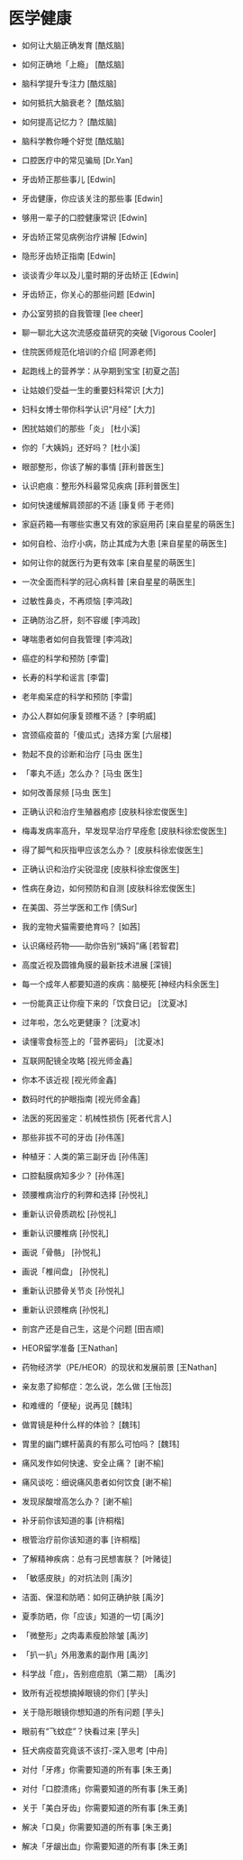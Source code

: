 # 医学健康 #
- 如何让大脑正确发育	[酷炫脑]
- 如何正确地「上瘾」	[酷炫脑]
- 脑科学提升专注力	[酷炫脑]
- 如何抵抗大脑衰老？	[酷炫脑]
- 如何提高记忆力？	[酷炫脑]
- 脑科学教你睡个好觉	[酷炫脑]

- 口腔医疗中的常见骗局	[Dr.Yan]
- 牙齿矫正那些事儿	[Edwin]
- 牙齿健康，你应该关注的那些事	[Edwin]
- 够用一辈子的口腔健康常识	[Edwin]
- 牙齿矫正常见病例治疗讲解	[Edwin]
- 隐形牙齿矫正指南	[Edwin]
- 谈谈青少年以及儿童时期的牙齿矫正	[Edwin]
- 牙齿矫正，你关心的那些问题	[Edwin]
- 办公室劳损的自我管理	[lee cheer]
- 聊一聊北大这次流感疫苗研究的突破	[Vigorous Cooler]
- 住院医师规范化培训的介绍	[阿源老师]
- 起跑线上的营养学：从孕期到宝宝	[初夏之菡]
- 让姑娘们受益一生的重要妇科常识	[大力]
- 妇科女博士带你科学认识“月经”	[大力]
- 困扰姑娘们的那些「炎」	[杜小溪]
- 你的「大姨妈」还好吗？	[杜小溪]
- 眼部整形，你该了解的事情	[菲利普医生]
- 认识疤痕：整形外科最常见疾病	[菲利普医生]
- 如何快速缓解肩颈部的不适	[康复师 于老师]
- 家庭药箱—有哪些实惠又有效的家庭用药	[来自星星的萌医生]
- 如何自检、治疗小病，防止其成为大患	[来自星星的萌医生]
- 如何让你的就医行为更有效率	[来自星星的萌医生]
- 一次全面而科学的冠心病科普	[来自星星的萌医生]
- 过敏性鼻炎，不再烦恼	[李鸿政]
- 正确防治乙肝，刻不容缓	[李鸿政]
- 哮喘患者如何自我管理	[李鸿政]
- 癌症的科学和预防	[李雷]
- 长寿的科学和谣言	[李雷]
- 老年痴呆症的科学和预防	[李雷]
- 办公人群如何康复颈椎不适？	[李明威]
- 宫颈癌疫苗的「傻瓜式」选择方案	[六层楼]
- 勃起不良的诊断和治疗	[马虫 医生]
- 「睾丸不适」怎么办？	[马虫 医生]
- 如何改善尿频	[马虫 医生]
- 正确认识和治疗生殖器疱疹	[皮肤科徐宏俊医生]
- 梅毒发病率高升，早发现早治疗早痊愈	[皮肤科徐宏俊医生]
- 得了脚气和灰指甲应该怎么办？	[皮肤科徐宏俊医生]
- 正确认识和治疗尖锐湿疣	[皮肤科徐宏俊医生]
- 性病在身边，如何预防和自测	[皮肤科徐宏俊医生]
- 在美国、芬兰学医和工作	[倩Sur]
- 我的宠物犬猫需要绝育吗？	[如茜]
- 认识痛经药物——助你告别“姨妈”痛	[若智君]
- 高度近视及圆锥角膜的最新技术进展	[深镜]
- 每一个成年人都要知道的疾病：脑梗死	[神经内科余医生]
- 一份能真正让你瘦下来的「饮食日记」	[沈夏冰]
- 过年啦，怎么吃更健康？	[沈夏冰]
- 读懂零食标签上的「营养密码」	[沈夏冰]
- 互联网配镜全攻略	[视光师金鑫]
- 你本不该近视	[视光师金鑫]
- 数码时代的护眼指南	[视光师金鑫]
- 法医的死因鉴定：机械性损伤	[死者代言人]
- 那些非拔不可的牙齿	[孙伟莲]
- 种植牙：人类的第三副牙齿	[孙伟莲]
- 口腔黏膜病知多少？	[孙伟莲]
- 颈腰椎病治疗的利弊和选择	[孙悦礼]
- 重新认识骨质疏松	[孙悦礼]
- 重新认识腰椎病	[孙悦礼]
- 画说「骨骼」	[孙悦礼]
- 画说「椎间盘」	[孙悦礼]
- 重新认识膝骨关节炎	[孙悦礼]
- 重新认识颈椎病	[孙悦礼]
- 剖宫产还是自己生，这是个问题	[田吉顺]
- HEOR留学准备	[王Nathan]
- 药物经济学（PE/HEOR）的现状和发展前景	[王Nathan]
- 亲友患了抑郁症：怎么说，怎么做	[王怡蕊]
- 和难缠的「便秘」说再见	[魏玮]
- 做胃镜是种什么样的体验？	[魏玮]
- 胃里的幽门螺杆菌真的有那么可怕吗？	[魏玮]
- 痛风发作如何快速、安全止痛？	[谢不榆]
- 痛风谈吃：细说痛风患者如何饮食	[谢不榆]
- 发现尿酸增高怎么办？	[谢不榆]
- 补牙前你该知道的事	[许桐楷]
- 根管治疗前你该知道的事	[许桐楷]
- 了解精神疾病：总有刁民想害朕？	[叶赌徒]
- 「敏感皮肤」的对抗法则	[禹汐]
- 洁面、保湿和防晒：如何正确护肤	[禹汐]
- 夏季防晒，你「应该」知道的一切	[禹汐]
- 「微整形」之肉毒素瘦脸除皱	[禹汐]
- 「扒一扒」外用激素的副作用	[禹汐]
- 科学战「痘」，告别痘痘肌（第二期）	[禹汐]
- 致所有近视想摘掉眼镜的你们	[芋头]
- 关于隐形眼镜你想知道的所有问题	[芋头]
- 眼前有“飞蚊症”？快看过来	[芋头]
- 狂犬病疫苗究竟该不该打-深入思考	[中舟]
- 对付「牙疼」你需要知道的所有事	[朱王勇]
- 对付「口腔溃疡」你需要知道的所有事	[朱王勇]
- 关于「美白牙齿」你需要知道的所有事	[朱王勇]
- 解决「口臭」你需要知道的所有事	[朱王勇]
- 解决「牙龈出血」你需要知道的所有事	[朱王勇]